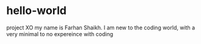 # hello-world
project XO
my name is Farhan Shaikh. I am new to the coding world, with a very minimal to no expereince with coding
